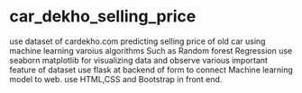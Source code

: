 # car_dekho_selling_price
use dataset of cardekho.com
predicting selling price  of old car using  machine learning varoius algorithms
Such as Random forest Regression
use seaborn matplotlib for visualizing data and observe various important feature of dataset 
use flask at backend of form to connect Machine learning model to web.
use HTML,CSS and Bootstrap in front end.
